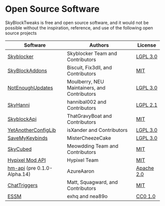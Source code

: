# Open Source Software

SkyBlockTweaks is free and open source software, and it would not be possible without the inspiration, reference, and use of the following open source projects

| Software                                                                 | Authors                                      | License                                                                                     |
|--------------------------------------------------------------------------|----------------------------------------------|---------------------------------------------------------------------------------------------|
| [Skyblocker](https://github.com/SkyblockerMod/Skyblocker)                | Skyblocker Team and Contributors             | [LGPL 3.0](https://github.com/SkyblockerMod/Skyblocker/blob/master/LICENSE)                 |
| [SkyBlockAddons](https://github.com/Fix3dll/SkyblockAddons)              | Biscuit, Fix3dll, and Contributors           | [MIT](https://github.com/Fix3dll/SkyblockAddons/blob/main/LICENSE)                          |
| [NotEnoughUpdates](https://github.com/NotEnoughUpdates/NotEnoughUpdates) | Moulberry, NEU Maintainers, and Contributors | [LGPL 3.0](https://github.com/NotEnoughUpdates/NotEnoughUpdates/blob/master/COPYING.LESSER) |
| [SkyHanni](https://github.com/hannibal002/SkyHanni)                      | hannibal002 and Contributors                 | [LGPL 2.1](https://github.com/hannibal002/SkyHanni/blob/beta/LICENSE)                       |
| [SkyblockApi](https://github.com/SkyblockAPI/SkyblockAPI)                | ThatGravyBoat and Contributors               | [MIT](https://github.com/SkyblockAPI/SkyblockAPI/blob/1.x/LICENSE.txt)                      |
| [YetAnotherConfigLib](https://github.com/isXander/YetAnotherConfigLib)   | isXander and Contributors                    | [LGPL 3.0](https://github.com/isXander/YetAnotherConfigLib/blob/multiversion/dev/LICENSE)   |
| [SaveMyKeybinds](https://github.com/MisterCheezeCake/SaveMyKeybinds)     | MisterCheezeCake                             | [LGPL 3.0](https://github.com/MisterCheezeCake/SaveMyKeybinds/blob/main/LICENSE)            |
| [SkyCubed](SkyCubed)                                                     | Meowdding Team and Contributors              | [MIT](https://github.com/meowdding/SkyCubed/blob/master/LICENSE.txt)                        |
| [Hypixel Mod API](https://github.com/HypixelDev/FabricModAPI)            | Hypixel Team                                 | [MIT](https://github.com/HypixelDev/FabricModAPI/blob/master/LICENSE)                                                                                     |                                                        
| [hm-api](https://github.com/AzureAaron/hm-api) (pre 0.1.0-Alpha.14)      | AzureAaron                                   | [Apache 2.0](https://github.com/AzureAaron/hm-api/blob/master/LICENSE)                      |
| [ChatTriggers](https://github.com/ChatTriggers/ctjs)                     | Matt, Squagward, and Contributors            | [MIT](https://github.com/ChatTriggers/ctjs/blob/main/LICENSE)                               |
| [ESSM](https://github.com/exhq)                                          | exhq and nea89o                              | [CC0 1.0](https://github.com/exhq/ESSM/blob/main/LICENSE)                                   |













